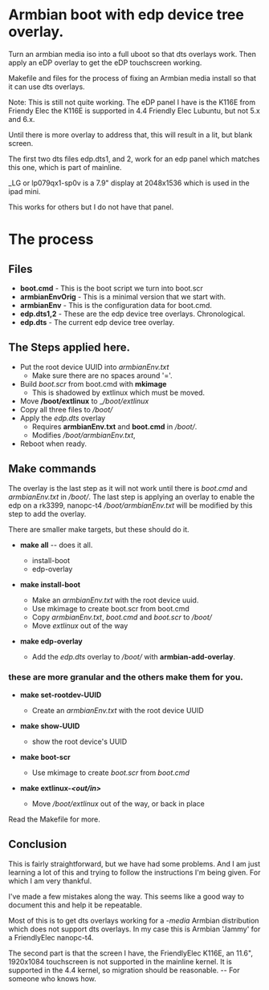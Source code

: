 # Armbian boot with edp device tree overlay. 

 Turn an armbian media iso into a full uboot so that dts overlays work.
 Then apply an eDP overlay to get the eDP touchscreen working.

 Makefile and files for the process of fixing an Armbian media install so
 that it can use dts overlays.

Note: 
 This is still not quite working. The eDP panel I have is the K116E from 
 Friendy Elec the K116E is supported in 4.4 Friendly Elec Lubuntu, 
 but not 5.x and 6.x. 

 Until there is more overlay to address that, this will result in a lit, 
 but blank screen.
 
 The first two dts files edp.dts1, and 2, work for an edp panel
 which matches this one, which is part of mainline. 

 _LG or lp079qx1-sp0v is a 7.9" display at 2048x1536 which is used 
 in the ipad mini.

 This works for others but I do not have that panel.


# The process 

## Files

  - __boot.cmd__       - This is the boot script we turn into boot.scr
  - __armbianEnvOrig__ - This is a minimal version that we start with. 
  - __armbianEnv__     - This is the configuration data for boot.cmd.
  - __edp.dts1,2__     - These are the edp device tree overlays. Chronological.
  - __edp.dts__        - The current edp device tree overlay.


## The Steps applied here.

  - Put the root device UUID into _armbianEnv.txt_
    - Make sure there are no spaces around '='.
  - Build _boot.scr_ from boot.cmd with __mkimage__
    - This is shadowed by extlinux which must be moved.
  - Move __/boot/extlinux__ to __/boot/_extlinux__
  - Copy all three files to _/boot/_
  - Apply the _edp.dts_ overlay
    - Requires __armbianEnv.txt__ and __boot.cmd__ in _/boot/_.
    - Modifies _/boot/armbianEnv.txt_, 
  - Reboot when ready.

## Make commands

 The overlay is the last step as it will not work until there is
 _boot.cmd_ and _armbianEnv.txt_ in _/boot/_.
 The last step is applying an overlay to enable the edp on a rk3399, nanopc-t4
 _/boot/armbianEnv.txt_ will be modified by this step to add the overlay.

There are smaller make targets, but these should do it.

 - __make all__   -- does it all.
    - install-boot
    - edp-overlay

 - __make install-boot__
    - Make an _armbianEnv.txt_ with the root device uuid.
    - Use mkimage to create boot.scr from boot.cmd
    - Copy _armbianEnv.txt_, _boot.cmd_ and _boot.scr_ to _/boot/_
    - Move _extlinux_ out of the way

 - __make edp-overlay__
    - Add the _edp.dts_ overlay to _/boot/_ with __armbian-add-overlay__.
   
### these are more granular and the others make them for you.

 - __make set-rootdev-UUID__
    - Create an _armbianEnv.txt_ with the root device UUID
   
 - __make show-UUID__
    - show the root device's UUID

 - __make boot-scr__
    - Use mkimage to create _boot.scr_ from _boot.cmd_

- __make extlinux-*<out/in>*__
    - Move _/boot/extlinux_ out of the way, or back in place

 Read the Makefile for more.

## Conclusion

This is fairly straightforward, but we have had some problems. And I am just 
learning a lot of this and trying to follow the instructions I'm being given.
For which I am very thankful.

I've made a few mistakes along the way. This seems
like a good way to document this and help it be repeatable.

Most of this is to get dts overlays working for a _-media_ Armbian distribution
which does not support dts overlays. 
In my case this is Armbian 'Jammy' for a FriendlyElec nanopc-t4.

The second part is that the screen I have, the FriendlyElec K116E, an 11.6", 1920x1084 
touchscreen is not supported in the mainline kernel. It is supported in 
the 4.4 kernel, so migration should be reasonable.  -- For someone who knows how.
